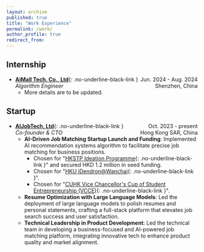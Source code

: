 ```yaml
---
layout: archive
published: true
title: "Work Experience"
permalink: /work/
author_profile: true
redirect_from:
---
```


## Internship

* [**AiMall Tech. Co., Ltd**](https://www.mall-ai.com){: .no-underline-black-link }
  <span style="float: right;">Jun. 2024 - Aug. 2024</span>  
  *Algorithm Engineer*
  <span style="float: right;">Shenzhen, China</span>
  * More details are to be updated.

## Startup

* [**AIJobTech, Ltd**](https://aijobtech.co/){: .no-underline-black-link }
  <span style="float: right;">Oct. 2023 - present</span>  
  *Co-founder & CTO*
  <span style="float: right;">Hong Kong SAR, China</span>
  * **AI-Driven Job Matching Startup Launch and Funding**: Implemented AI recommendation systems algorithm to facilitate precise job matching for business positions.
      * Chosen for "[HKSTP Ideation Programme](https://www.hkstp.org/what-we-offer/incubation-acceleration-elite/ideation/){: .no-underline-black-link }" and secured HKD 1.2 million in seed funding.
      * Chosen for "[HKU iDendron@Wanchai](https://tec.hku.hk/idendronwanchai/){: .no-underline-black-link }".
      * Chosen for "[CUHK Vice Chancellor's Cup of Student Entrepreneurship (VCCE)](https://cuhkvcce.com){: .no-underline-black-link }".
  * **Resume Optimization with Large Language Models**: Led the deployment of large language models to polish resumes and personal statements, crafting a full-stack platform that elevates job search success and user satisfaction.
  * **Technical Leadership in Product Development**: Led the technical team in developing a business-focused and AI-powered job matching platform, integrating innovative tech to enhance product quality and market alignment.

